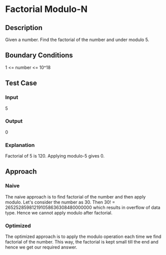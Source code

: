 # Factorial Modulo-N

## Description

Given a number. Find the factorial of the number and under modulo 5.

## Boundary Conditions

1 <= number <= 10^18

## Test Case

### Input

5

### Output

0

### Explanation

Factorial of 5 is 120. Applying modulo-5 gives 0.

## Approach

### Naive

The naive approach is to find factorial of the number and then apply modulo. Let's consider the number as 30. Then
30! = 265252859812191058636308480000000 which results in overflow of data type. Hence we cannot apply modulo after
factorial.

### Optimized

The optimized approach is to apply the modulo operation each time we find factorial of the number. This way, the factorial
is kept small till the end and hence we get our required answer.
